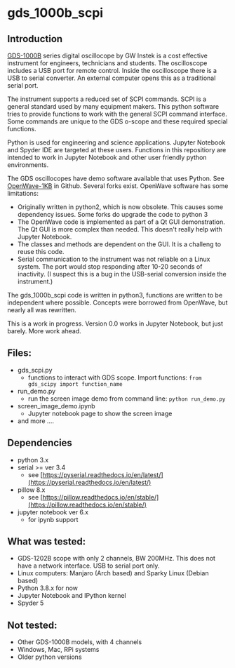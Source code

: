 # gds_1000b_scpi

## Introduction
[GDS-1000B](https://www.gwinstek.com/en-global/products/detail/GDS-1000B) series digital oscillocope by GW Instek is a cost effective instrument for engineers, technicians and students.  The oscilloscope includes a USB port for remote control.  Inside the oscilloscope there is a USB to serial converter.  An external computer opens this as a traditional serial port.

The instrument supports a reduced set of SCPI commands. SCPI is a general standard used by many equipment makers.  This python software tries to provide functions to work with the general SCPI command interface.  Some commands are unique to the GDS o-scope and these required special functions.

Python is used for engineering and science applications.  Jupyter Notebook and Spyder IDE are targeted at these users.  Functions in this repositiory are intended to work in Jupyter Notebook and other user friendly python environments.

The GDS oscillocopes have demo software available that uses Python.  See [OpenWave-1KB](https://github.com/OpenWave-GW/OpenWave-1KB) in Github.  Several forks exist.  OpenWave software has some limitations:

  * Originally written in python2, which is now obsolete.  This causes some dependency issues.  Some forks do upgrade the code to python 3
  * The OpenWave code is implemented as part of a Qt GUI demonstration.  The Qt GUI is more complex than needed. This doesn't really help with Jupyter Notebook.
  * The classes and methods are dependent on the GUI.  It is a challeng to reuse this code.
  * Serial communication to the instrument was not reliable on a Linux system.  The port would stop responding after 10-20 seconds of inactivity.  (I suspect this is a bug in the USB-serial conversion inside the instrument.)

The gds_1000b_scpi code is written in python3, functions are written to be independent where possible.  Concepts were borrowed from OpenWave, but nearly all was rewritten.

This is a work in progress.  Version 0.0 works in Jupyter Notebook, but just barely.  More work ahead.

## Files:
  * gds_scpi.py
      * functions to interact with GDS scope.  Import functions:  `from gds_scipy import function_name`
  * run_demo.py 
      * run the screen image demo from command line:  `python run_demo.py`
  * screen_image_demo.ipynb
      * Jupyter notebook page to show the screen image
  * and more ....

## Dependencies

  * python 3.x
  * serial  >= ver 3.4
      * see [https://pyserial.readthedocs.io/en/latest/](https://pyserial.readthedocs.io/en/latest/)
  * pillow  8.x
      * see [https://pillow.readthedocs.io/en/stable/](https://pillow.readthedocs.io/en/stable/)
  * jupyter notebook ver 6.x
      * for ipynb support

## What was tested:

  * GDS-1202B scope with only 2 channels, BW 200MHz.  This does not have a network interface.  USB to serial port only.
  * Linux computers:  Manjaro (Arch based) and Sparky Linux (Debian based)
  * Python 3.8.x for now
  * Jupyter Notebook and IPython kernel
  * Spyder 5

## Not tested:

  * Other GDS-1000B models, with 4 channels
  * Windows, Mac, RPi systems
  * Older python versions

